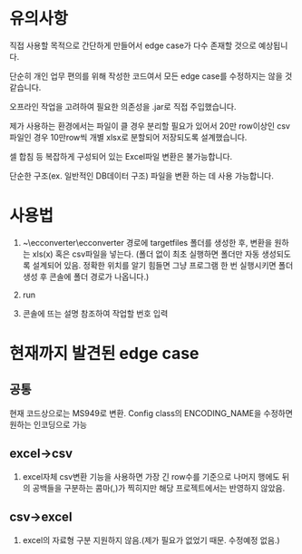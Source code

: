 # 유의사항

직접 사용할 목적으로 간단하게 만들어서 edge case가 다수 존재할 것으로 예상됩니다.

단순히 개인 업무 편의를 위해 작성한 코드여서 모든 edge case를 수정하지는 않을 것 같습니다.

오프라인 작업을 고려하여 필요한 의존성을 .jar로 직접 주입했습니다.

제가 사용하는 환경에서는 파일이 클 경우 분리할 필요가 있어서 20만 row이상인 csv파일인 경우 10만row씩 개별 xlsx로 분할되어 저장되도록 설계했습니다.

셀 합침 등 복잡하게 구성되어 있는 Excel파일 변환은 불가능합니다.

단순한 구조(ex. 일반적인 DB데이터 구조) 파일을 변환 하는 데 사용 가능합니다.

# 사용법

1. ~\ecconverter\ecconverter 경로에 targetfiles 폴더를 생성한 후, 변환을 원하는 xls(x) 혹은 csv파일을 넣는다.
   (폴더 없이 최초 실행하면 폴더만 자동 생성되도록 설계되어 있음. 정확한 위치를 알기 힘들면 그냥 프로그램 한 번 실행시키면 폴더 생성 후 콘솔에 폴더 경로가 나옵니다.)


2. run


3. 콘솔에 뜨는 설명 참조하여 작업할 번호 입력



# 현재까지 발견된 edge case
## 공통

 현재 코드상으로는 MS949로 변환. Config class의 ENCODING_NAME을 수정하면 원하는 인코딩으로 가능

  
## excel->csv

1. excel자체 csv변환 기능을 사용하면 가장 긴 row수를 기준으로 나머지 행에도 뒤의 공백들을 구분하는 콤마(,)가 찍히지만 해당 프로젝트에서는 반영하지 않았음.


## csv->excel
1. excel의 자료형 구분 지원하지 않음.(제가 필요가 없었기 때문. 수정예정 없음.)
